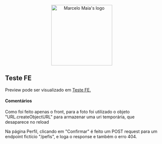 <p align="center">
    <a href="https://marcelomaias.net/projects/teste-fe/">
        <img alt="Marcelo Maia's logo" src="https://marcelomaias.net/icon.png" width="200" />
    </a>
</p>

<h2>Teste FE</h2>

<p>Preview pode ser visualizado em <a href="https://marcelomaias.net/projects/teste-fe/">Teste FE.</a></p>

<h4>Comentários</h4>

<p>Como foi feito apenas o front, para a foto foi utilizado o objeto "URL.createObjectURL" para armazenar uma uri temporária, que desaparece no reload</p>

<p>Na página Perfil, clicando em "Confirmar" é feito um POST request para um endpoint fictício "/pefis",  e loga o response e também o erro 404.</p>
